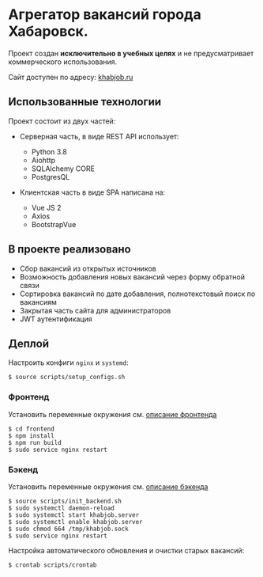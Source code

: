 # Агрегатор вакансий города Хабаровск.

Проект создан **исключительно в учебных целях** и не предусматривает коммерческого использования.

Сайт доступен по адресу: [khabjob.ru](https://khabjob.ru)


## Использованные технологии

Проект состоит из двух частей:

- Серверная часть, в виде REST API использует:
    - Python 3.8
    - Aiohttp
    - SQLAlchemy CORE
    - PostgresQL

- Клиентская часть в виде SPA написана на:
    - Vue JS 2
    - Axios
    - BootstrapVue


## В проекте реализовано

- Сбор вакансий из открытых источников
- Возможность добавления новых вакансий через форму обратной связи
- Сортировка вакансий по дате добавления, полнотекстовый поиск по вакансиям
- Закрытая часть сайта для администраторов
- JWT аутентификация


## Деплой

Настроить конфиги `nginx` и `systemd`:

`$ source scripts/setup_configs.sh`


### Фронтенд

Установить переменные окружения см. [описание фронтенда](/frontend/README.md)

```
$ cd frontend
$ npm install
$ npm run build
$ sudo service nginx restart
```


### Бэкенд

Установить переменные окружения см. [описание бэкенда](/backend/README.md)

```
$ source scripts/init_backend.sh
$ sudo systemctl daemon-reload
$ sudo systemctl start khabjob.server
$ sudo systemctl enable khabjob.server
$ sudo chmod 664 /tmp/khabjob.sock
$ sudo service nginx restart
```


Настройка автоматического обновления и очистки старых вакансий:

`$ crontab scripts/crontab`


